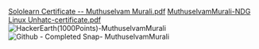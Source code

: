 [Sololearn Certificate -- Muthuselvam Murali.pdf](https://github.com/MuthuselvamMurali/M1_PasswordManagement_Utility/files/8048937/Sololearn.Certificate.--.Muthuselvam.Murali.pdf)
[MuthuselvamMurali-NDG Linux Unhatc-certificate.pdf](https://github.com/MuthuselvamMurali/M1_PasswordManagement_Utility/files/8048939/MuthuselvamMurali-NDG.Linux.Unhatc-certificate.pdf)
![HackerEarth(1000Points)-MuthuselvamMurali](https://user-images.githubusercontent.com/98859049/153600156-a086ea30-cce5-429a-bfe5-f22968fb3bd9.png)
![Github - Completed Snap- MuthuselvamMurali](https://user-images.githubusercontent.com/98859049/153600175-d80ff508-4917-4318-910d-fc611173cff3.png)
